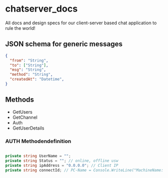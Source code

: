 # chatserver_docs
All docs and design specs for our client-server based chat application to rule the world!

## JSON schema for generic messages

```json
{
  "from": "String",
  "to": ["String"],
  "msg": "String",
  "method": "String",
  "createdAt": "Datetime",
}
```

## Methods

* GetUsers
* GetChannel
* Auth
* GetUserDetails

### AUTH Methodendefinition
```c# 

private string UserName = "";  
private string Status = ""; // online, offline usw
private string ipAddress = "0.0.0.0"; // Client IP
private string connectId; // PC-Name = Console.WriteLine("MachineName: {0}", Environment.MachineName);

```
